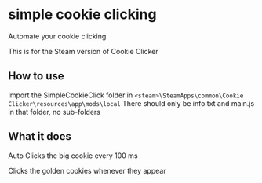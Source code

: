 # simple cookie clicking

Automate your cookie clicking

This is for the Steam version of Cookie Clicker

## How to use

Import the SimpleCookieClick folder in `<steam>\SteamApps\common\Cookie Clicker\resources\app\mods\local`
There should only be info.txt and main.js in that folder, no sub-folders

## What it does

Auto Clicks the big cookie every 100 ms

Clicks the golden cookies whenever they appear